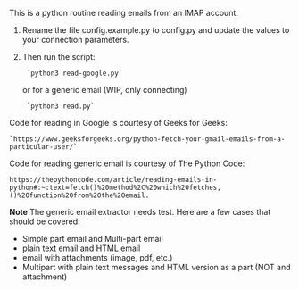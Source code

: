 This is a python routine reading emails from an IMAP account.

1. Rename the file config.example.py to config.py and update the values to your connection parameters.

2. Then run the script:

		`python3 read-google.py`
		
	or for a generic email (WIP, only connecting)
		
		`python3 read.py`



Code for reading in Google is courtesy of Geeks for Geeks:

	`https://www.geeksforgeeks.org/python-fetch-your-gmail-emails-from-a-particular-user/`
	
Code for reading generic email is courtesy of The Python Code:

`https://thepythoncode.com/article/reading-emails-in-python#:~:text=fetch()%20method%2C%20which%20fetches,()%20function%20from%20the%20email.`



**Note** The  generic email extractor needs test. Here are a few cases that should be covered:
- Simple part email and Multi-part email
- plain text email and HTML email
- email with attachments (image, pdf, etc.)
- Multipart with plain text messages and HTML version as a part (NOT and attachment)